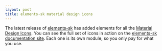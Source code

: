```yaml
---
layout: post
title: elements-sk material design icons
---
```


The latest release of [elements-sk](https://www.npmjs.com/package/elements-sk)
has added elements for all the
[Material Design Icons](https://github.com/google/material-design-icons).
You can see the full set of icons in action on the
[elements-sk documentation site](https://jsdoc.skia.org/elements-sk/icon-sk.html).
Each one is its own module, so you only pay for what you use.

<a href="https://brid.gy/publish/twitter"></a>
